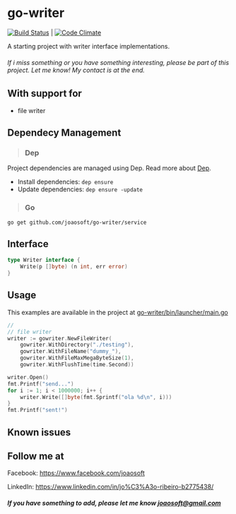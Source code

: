 # go-writer
[![Build Status](https://travis-ci.org/joaosoft/go-writer.svg?branch=master)](https://travis-ci.org/joaosoft/go-writer) | [![Code Climate](https://codeclimate.com/github/joaosoft/go-writer/badges/coverage.svg)](https://codeclimate.com/github/joaosoft/go-writer)

A starting project with writer interface implementations.

###### If i miss something or you have something interesting, please be part of this project. Let me know! My contact is at the end.

## With support for
* file writer

## Dependecy Management 
>### Dep

Project dependencies are managed using Dep. Read more about [Dep](https://github.com/golang/dep).
* Install dependencies: `dep ensure`
* Update dependencies: `dep ensure -update`


>### Go
```
go get github.com/joaosoft/go-writer/service
```

## Interface 
```go
type Writer interface {
	Write(p []byte) (n int, err error)
}
```

## Usage 
This examples are available in the project at [go-writer/bin/launcher/main.go](https://go-writer/tree/master/bin/launcher/main.go)

```go
//
// file writer
writer := gowriter.NewFileWriter(
    gowriter.WithDirectory("./testing"),
    gowriter.WithFileName("dummy_"),
    gowriter.WithFileMaxMegaByteSize(1),
    gowriter.WithFlushTime(time.Second))

writer.Open()
fmt.Printf("send...")
for i := 1; i < 1000000; i++ {
    writer.Write([]byte(fmt.Sprintf("ola %d\n", i)))
}
fmt.Printf("sent!")
```

## Known issues


## Follow me at
Facebook: https://www.facebook.com/joaosoft

LinkedIn: https://www.linkedin.com/in/jo%C3%A3o-ribeiro-b2775438/

##### If you have something to add, please let me know joaosoft@gmail.com
